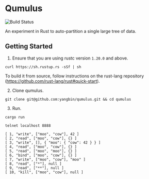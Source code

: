 Qumulus
=======
![Build Status](https://travis-ci.org/yangbin/qumulus.svg?branch=master)

An experiment in Rust to auto-partition a single large tree of data.

Getting Started
---------------
1. Ensure that you are using rustc version `1.20.0` and above.
```
curl https://sh.rustup.rs -sSf | sh
```

To build it from source, follow instructions on the rust-lang repository (https://github.com/rust-lang/rust#quick-start).

2. Clone qumulus.
```
git clone git@github.com:yangbin/qumulus.git && cd qumulus
```

3. Run.
```
cargo run

telnet localhost 8888

[ 1, "write", ["moo", "cow"], 42 ]
[ 2, "read", ["moo", "cow"], {} ]
[ 3, "write", [], { "moo": { "cow": 42 } } ]
[ 4, "read", ["moo", "cow"], {} ]
[ 5, "read", ["moo", "moo"], {} ]
[ 6, "bind", ["moo", "cow"], {} ]
[ 7, "write", ["moo", "cow"], "moo" ]
[ 8, "read", ["*"], null ]
[ 9, "read", ["**"], null ]
[ 10, "kill", ["moo", "cow"], null ]
```
